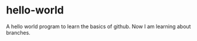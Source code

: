 # hello-world
A hello world program to learn the basics of github.
Now I am learning about branches.

